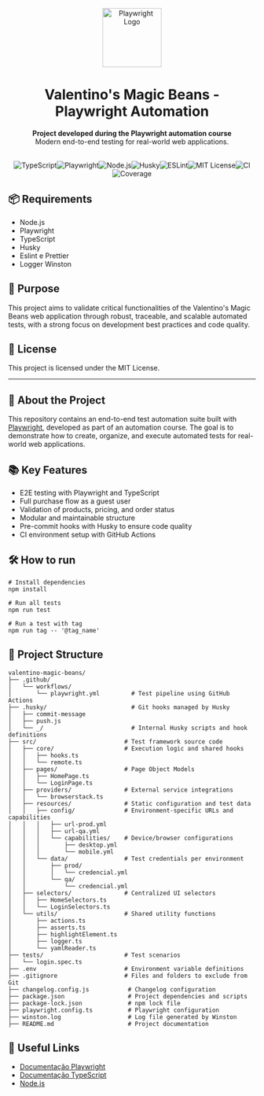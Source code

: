 <div align="center"><img src="https://playwright.dev/img/playwright-logo.svg" alt="Playwright Logo" width="120" /><h1>Valentino's Magic Beans - Playwright Automation</h1><p><strong>Project developed during the Playwright automation course</strong><br>Modern end-to-end testing for real-world web applications.</p><br></div>
<div align="center"><img src="https://img.shields.io/badge/TypeScript-3178c6?style=for-the-badge&logo=typescript&logoColor=white" alt="TypeScript" /><img src="https://img.shields.io/badge/Playwright-2ead33?style=for-the-badge&logo=playwright&logoColor=white" alt="Playwright" /><img src="https://img.shields.io/badge/Node.js-339933?style=for-the-badge&logo=nodedotjs&logoColor=white" alt="Node.js" /><img src="https://img.shields.io/badge/Husky-hooks-critical?style=for-the-badge&logo=git&logoColor=white" alt="Husky" /><img src="https://img.shields.io/badge/ESLint-code%20quality-blueviolet?style=for-the-badge&logo=eslint&logoColor=white" alt="ESLint" /><img src="https://img.shields.io/badge/License-MIT-blue?style=for-the-badge" alt="MIT License" /><img src="https://img.shields.io/badge/CI-GitHub%20Actions-blue?style=for-the-badge&logo=githubactions&logoColor=white" alt="CI" /><img src="https://img.shields.io/badge/Coverage-100%25-success?style=for-the-badge" alt="Coverage" /></div>

## 📦 Requirements
- Node.js
- Playwright
- TypeScript
- Husky
- Eslint e Prettier
- Logger Winston

## 🚀 Purpose
This project aims to validate critical functionalities of the Valentino's Magic Beans web application through robust, traceable, and scalable automated tests, with a strong focus on development best practices and code quality.

## 📄 License
This project is licensed under the MIT License.

---

## 🚀 About the Project
This repository contains an end-to-end test automation suite built with <a href="https://playwright.dev/">Playwright</a>, developed as part of an automation course. The goal is to demonstrate how to create, organize, and execute automated tests for real-world web applications.

## 📚 Key Features
- E2E testing with Playwright and TypeScript
- Full purchase flow as a guest user
- Validation of products, pricing, and order status
- Modular and maintainable structure
- Pre-commit hooks with Husky to ensure code quality
- CI environment setup with GitHub Actions

## 🛠️ How to run
```
# Install dependencies
npm install

# Run all tests
npm run test

# Run a test with tag
npm run tag -- '@tag_name'
```

## 📂 Project Structure
```
valentino-magic-beans/
├── .github/
│   └── workflows/
│       └── playwright.yml         # Test pipeline using GitHub Actions
├── .husky/                        # Git hooks managed by Husky
│   ├── commit-message
│   ├── push.js
│   └── _/                         # Internal Husky scripts and hook definitions
├── src/                         # Test framework source code
│   ├── core/                    # Execution logic and shared hooks
│   │   ├── hooks.ts
│   │   └── remote.ts
│   ├── pages/                   # Page Object Models
│   │   ├── HomePage.ts
│   │   └── LoginPage.ts
│   ├── providers/               # External service integrations
│   │   └── browserstack.ts
│   ├── resources/               # Static configuration and test data
│   │   ├── config/              # Environment-specific URLs and capabilities
│   │   │   ├── url-prod.yml
│   │   │   ├── url-qa.yml
│   │   │   └── capabilities/    # Device/browser configurations
│   │   │       ├── desktop.yml
│   │   │       └── mobile.yml
│   │   └── data/                # Test credentials per environment
│   │       ├── prod/
│   │       │   └── credencial.yml
│   │       └── qa/
│   │           └── credencial.yml
│   ├── selectors/               # Centralized UI selectors
│   │   ├── HomeSelectors.ts
│   │   └── LoginSelectors.ts
│   └── utils/                   # Shared utility functions
│       ├── actions.ts
│       ├── asserts.ts
│       ├── highlightElement.ts
│       ├── logger.ts
│       └── yamlReader.ts
├── tests/                       # Test scenarios
│   └── login.spec.ts
├── .env                         # Environment variable definitions
├── .gitignore                   # Files and folders to exclude from Git
├── changelog.config.js           # Changelog configuration
├── package.json                  # Project dependencies and scripts
├── package-lock.json             # npm lock file
├── playwright.config.ts          # Playwright configuration
├── winston.log                   # Log file generated by Winston
├── README.md                     # Project documentation
```

## 🔗 Useful Links
- [Documentação Playwright](https://playwright.dev/)
- [Documentação TypeScript](https://www.typescriptlang.org/)
- [Node.js](https://nodejs.org/)